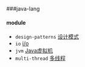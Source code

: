 ###java-lang

#### module
* `design-patterns` [设计模式](./design-patterns/README.md)
* `io` [i/o](./io/README.md)
* `jvm` [Java虚拟机](./jvm/README.md)
* `multi-thread` [多线程](./multi-thread/README.md)